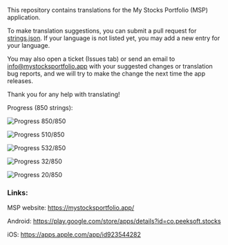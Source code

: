 This repository contains translations for the My Stocks Portfolio (MSP) application.

To make translation suggestions, you can submit a pull request for [strings.json](https://github.com/mystocksportfolio/translations/blob/main/strings.json). If your language is not listed yet, you may add a new entry for your language.

You may also open a ticket (Issues tab) or send an email to info@mystocksportfolio.app with your suggested changes or translation bug reports, and we will try to make the change the next time the app releases.

Thank you for any help with translating!

Progress (850 strings):

![Progress](https://progress-bar.dev/100?title=en&width=120) 850/850

![Progress](https://progress-bar.dev/60?title=zh-Hant-TW&width=120) 510/850

![Progress](https://progress-bar.dev/63?title=fr&width=120) 532/850

![Progress](https://progress-bar.dev/4?title=de&width=120) 32/850

![Progress](https://progress-bar.dev/2?title=zh&width=120) 20/850

### Links:

MSP website: https://mystocksportfolio.app/

Android: https://play.google.com/store/apps/details?id=co.peeksoft.stocks

iOS: https://apps.apple.com/app/id923544282
